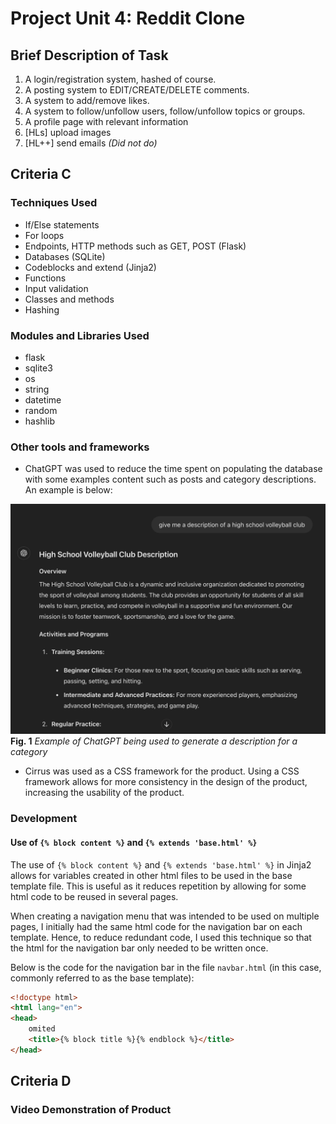 # Project Unit 4: Reddit Clone
## Brief Description of Task
1. A login/registration system, hashed of course.
2. A posting system to EDIT/CREATE/DELETE comments.
3. A system to add/remove likes.
4. A system to follow/unfollow users, follow/unfollow topics or groups.
5. A profile page with relevant information
6. [HLs] upload images
7. [HL++] send emails *(Did not do)*

## Criteria C
### Techniques Used
- If/Else statements
- For loops
- Endpoints, HTTP methods such as GET, POST (Flask)
- Databases (SQLite)
- Codeblocks and extend (Jinja2)
- Functions
- Input validation
- Classes and methods
- Hashing

### Modules and Libraries Used
- flask
- sqlite3
- os
- string
- datetime
- random
- hashlib

### Other tools and frameworks
- ChatGPT was used to reduce the time spent on populating the database with some examples content such as posts and category descriptions. An example is below:

![](assets_for_md/chatgpt_example.png)
**Fig. 1** *Example of ChatGPT being used to generate a description for a category*

- Cirrus was used as a CSS framework for the product. Using a CSS framework allows for more consistency in the design of the product, increasing the usability of the product. 

### Development
#### Use of `{% block content %}` and `{% extends 'base.html' %}`
The use of `{% block content %}` and `{% extends 'base.html' %}` in Jinja2 allows for variables created in other html files to be used in the base template file. This is useful as it reduces repetition by allowing for some html code to be reused in several pages.

When creating a navigation menu that was intended to be used on multiple pages, I initially had the same html code for the navigation bar on each template. Hence, to reduce redundant code, I used this technique so that the html for the navigation bar only needed to be written once.

Below is the code for the navigation bar in the file `navbar.html` (in this case, commonly referred to as the base template):
```html
<!doctype html>
<html lang="en">
<head>
    omited
    <title>{% block title %}{% endblock %}</title>
</head>

```


## Criteria D
### Video Demonstration of Product
